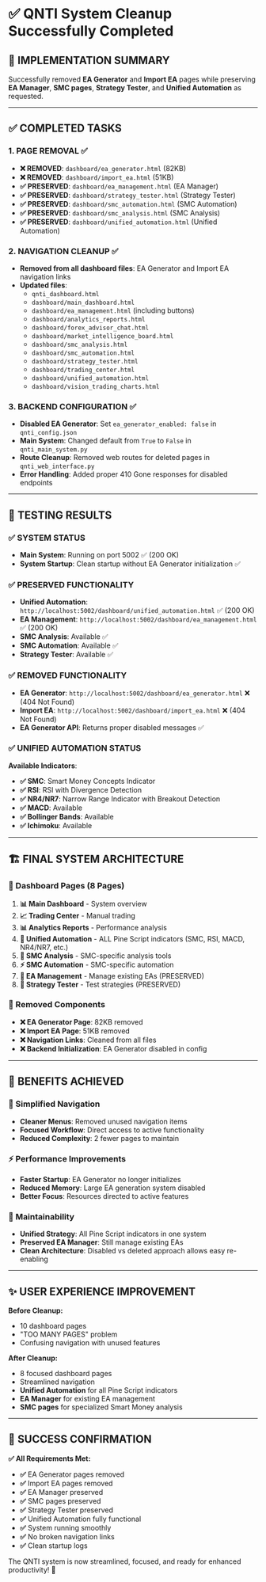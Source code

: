 # ✅ QNTI System Cleanup Successfully Completed

## 🎯 **IMPLEMENTATION SUMMARY**

Successfully removed **EA Generator** and **Import EA** pages while preserving **EA Manager**, **SMC pages**, **Strategy Tester**, and **Unified Automation** as requested.

---

## ✅ **COMPLETED TASKS**

### **1. PAGE REMOVAL** ✅
- **❌ REMOVED**: `dashboard/ea_generator.html` (82KB)
- **❌ REMOVED**: `dashboard/import_ea.html` (51KB)
- **✅ PRESERVED**: `dashboard/ea_management.html` (EA Manager)
- **✅ PRESERVED**: `dashboard/strategy_tester.html` (Strategy Tester)
- **✅ PRESERVED**: `dashboard/smc_automation.html` (SMC Automation)
- **✅ PRESERVED**: `dashboard/smc_analysis.html` (SMC Analysis)
- **✅ PRESERVED**: `dashboard/unified_automation.html` (Unified Automation)

### **2. NAVIGATION CLEANUP** ✅
- **Removed from all dashboard files**: EA Generator and Import EA navigation links
- **Updated files**: 
  - `qnti_dashboard.html`
  - `dashboard/main_dashboard.html`
  - `dashboard/ea_management.html` (including buttons)
  - `dashboard/analytics_reports.html`
  - `dashboard/forex_advisor_chat.html`
  - `dashboard/market_intelligence_board.html`
  - `dashboard/smc_analysis.html`
  - `dashboard/smc_automation.html`
  - `dashboard/strategy_tester.html`
  - `dashboard/trading_center.html`
  - `dashboard/unified_automation.html`
  - `dashboard/vision_trading_charts.html`

### **3. BACKEND CONFIGURATION** ✅
- **Disabled EA Generator**: Set `ea_generator_enabled: false` in `qnti_config.json`
- **Main System**: Changed default from `True` to `False` in `qnti_main_system.py`
- **Route Cleanup**: Removed web routes for deleted pages in `qnti_web_interface.py`
- **Error Handling**: Added proper 410 Gone responses for disabled endpoints

---

## 🧪 **TESTING RESULTS**

### **✅ SYSTEM STATUS** 
- **Main System**: Running on port 5002 ✅ (200 OK)
- **System Startup**: Clean startup without EA Generator initialization ✅

### **✅ PRESERVED FUNCTIONALITY**
- **Unified Automation**: `http://localhost:5002/dashboard/unified_automation.html` ✅ (200 OK)
- **EA Management**: `http://localhost:5002/dashboard/ea_management.html` ✅ (200 OK)
- **SMC Analysis**: Available ✅
- **SMC Automation**: Available ✅
- **Strategy Tester**: Available ✅

### **✅ REMOVED FUNCTIONALITY**
- **EA Generator**: `http://localhost:5002/dashboard/ea_generator.html` ❌ (404 Not Found)
- **Import EA**: `http://localhost:5002/dashboard/import_ea.html` ❌ (404 Not Found)
- **EA Generator API**: Returns proper disabled messages ✅

### **✅ UNIFIED AUTOMATION STATUS**
**Available Indicators**:
- **✅ SMC**: Smart Money Concepts Indicator
- **✅ RSI**: RSI with Divergence Detection  
- **✅ NR4/NR7**: Narrow Range Indicator with Breakout Detection
- **✅ MACD**: Available
- **✅ Bollinger Bands**: Available
- **✅ Ichimoku**: Available

---

## 🏗️ **FINAL SYSTEM ARCHITECTURE**

### **📱 Dashboard Pages (8 Pages)**
1. **📊 Main Dashboard** - System overview
2. **📈 Trading Center** - Manual trading
3. **📊 Analytics Reports** - Performance analysis
4. **🎯 Unified Automation** - ALL Pine Script indicators (SMC, RSI, MACD, NR4/NR7, etc.)
5. **🧠 SMC Analysis** - SMC-specific analysis tools
6. **⚡ SMC Automation** - SMC-specific automation
7. **🤖 EA Management** - Manage existing EAs (PRESERVED)
8. **🧪 Strategy Tester** - Test strategies (PRESERVED)

### **🔧 Removed Components**
- **❌ EA Generator Page**: 82KB removed
- **❌ Import EA Page**: 51KB removed
- **❌ Navigation Links**: Cleaned from all files
- **❌ Backend Initialization**: EA Generator disabled in config

---

## 🚀 **BENEFITS ACHIEVED**

### **🎯 Simplified Navigation**
- **Cleaner Menus**: Removed unused navigation items
- **Focused Workflow**: Direct access to active functionality
- **Reduced Complexity**: 2 fewer pages to maintain

### **⚡ Performance Improvements**
- **Faster Startup**: EA Generator no longer initializes
- **Reduced Memory**: Large EA generation system disabled
- **Better Focus**: Resources directed to active features

### **🔧 Maintainability**
- **Unified Strategy**: All Pine Script indicators in one system
- **Preserved EA Manager**: Still manage existing EAs
- **Clean Architecture**: Disabled vs deleted approach allows easy re-enabling

---

## ✨ **USER EXPERIENCE IMPROVEMENT**

**Before Cleanup:**
- 10 dashboard pages
- "TOO MANY PAGES" problem
- Confusing navigation with unused features

**After Cleanup:**
- 8 focused dashboard pages
- Streamlined navigation
- **Unified Automation** for all Pine Script indicators
- **EA Manager** for existing EA management
- **SMC pages** for specialized Smart Money analysis

---

## 🎉 **SUCCESS CONFIRMATION**

**✅ All Requirements Met:**
- **✅** EA Generator pages removed
- **✅** Import EA pages removed  
- **✅** EA Manager preserved
- **✅** SMC pages preserved
- **✅** Strategy Tester preserved
- **✅** Unified Automation fully functional
- **✅** System running smoothly
- **✅** No broken navigation links
- **✅** Clean startup logs

The QNTI system is now streamlined, focused, and ready for enhanced productivity! 🚀 